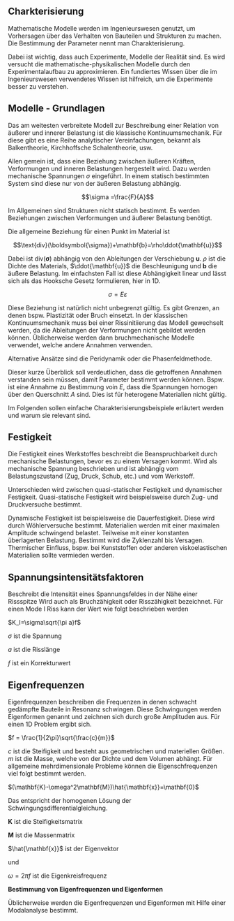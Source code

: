 ## Charkterisierung 
Mathematische Modelle werden im Ingenieurswesen genutzt, um Vorhersagen über das Verhalten von Bauteilen und Strukturen zu machen. Die Bestimmung der Parameter nennt man Charakterisierung. 

Dabei ist wichtig, dass auch Experimente, Modelle der Realität sind. Es wird versucht die mathematische-physikalischen Modelle durch den Experimentalaufbau zu approximieren. Ein fundiertes Wissen über die im Ingenieurswesen verwendetes Wissen ist hilfreich, um die Experimente besser zu verstehen.


## Modelle - Grundlagen
Das am weitesten verbreitete Modell zur Beschreibung einer Relation von äußerer und innerer Belastung ist die klassische Kontinuumsmechanik. Für diese gibt es eine Reihe analytischer Vereinfachungen, bekannt als Balkentheorie, Kirchhoffsche Schalentheorie, usw.

Allen gemein ist, dass eine Beziehung zwischen äußeren Kräften, Verformungen und inneren Belastungen hergestellt wird. Dazu werden mechanische Spannungen $\sigma$ eingeführt. In einem statisch bestimmten System sind diese nur von der äußeren Belastung abhängig.

$$\sigma =\frac{F}{A}$$

Im Allgemeinen sind Strukturen nicht statisch bestimmt. Es werden Beziehungen zwischen Verformungen und äußerer Belastung benötigt.

Die allgemeine Beziehung für einen Punkt im Material ist

$$\text{div}(\boldsymbol{\sigma})+\mathbf{b}=\rho\ddot{\mathbf{u}}$$

Dabei ist $\text{div}(\boldsymbol{\sigma})$ abhängig von den Ableitungen der Verschiebung 
$\mathbf{u}$. $\rho$ ist die Dichte des Materials, $\ddot{\mathbf{u}}$ die Beschleunigung und $\mathbf{b}$ die äußere Belastung. Im einfachsten Fall ist diese Abhängigkeit linear und lässt sich als das Hooksche Gesetz formulieren, hier in 1D.

$$\sigma = E\varepsilon$$

Diese Beziehung ist natürlich nicht unbegrenzt gültig. Es gibt Grenzen, an denen bspw. Plastizität oder Bruch einsetzt. In der klassischen Kontinuumsmechanik muss bei einer Rissinitiierung das Modell gewechselt werden, da die Ableitungen der Verformungen nicht gebildet werden können. Üblicherweise werden dann bruchmechanische Modelle verwendet, welche andere Annahmen verwenden. 

Alternative Ansätze sind die Peridynamik oder die Phasenfeldmethode.

Dieser kurze Überblick soll verdeutlichen, dass die getroffenen Annahmen verstanden sein müssen, damit Parameter bestimmt werden können. Bspw. ist eine Annahme zu Bestimmung voin $E$, dass die Spannungen homogen über den Querschnitt $A$ sind. Dies ist für heterogene Materialien nicht gültig.

Im Folgenden sollen einfache Charakterisierungsbeispiele erläutert werden und warum sie relevant sind.


## Festigkeit
Die Festigkeit eines Werkstoffes beschreibt die Beanspruchbarkeit durch mechanische Belastungen, bevor es zu einem Versagen kommt. Wird als mechanische Spannung beschrieben und ist abhängig vom Belastungszustand (Zug, Druck, Schub, etc.) und vom Werkstoff. 

Unterschieden wird zwischen quasi-statischer Festigkeit und dynamischer Festigkeit. Quasi-statische Festigkeit wird beispielsweise durch Zug- und Druckversuche bestimmt.

Dynamische Festigkeit ist beispielsweise die Dauerfestigkeit. Diese wird durch Wöhlerversuche bestimmt.
Materialien werden mit einer maximalen Amplitude schwingend belastet. Teilweise mit einer konstanten überlagerten Belastung. Bestimmt wird die Zyklenzahl bis Versagen. Thermischer Einfluss, bspw. bei Kunststoffen oder anderen viskoelastischen Materialien sollte vermieden werden.

## Spannungsintensitätsfaktoren
Beschreibt die Intensität eines Spannungsfeldes in der Nähe einer Rissspitze Wird auch als Bruchzähigkeit oder Risszähigkeit bezeichnet.
Für einen Mode I Riss kann der Wert wie folgt beschrieben werden

$K_I=\sigma\sqrt{\pi a}f$

$\sigma$ ist die Spannung

$a$ ist die Risslänge

$f$ ist ein Korrekturwert


## Eigenfrequenzen
Eigenfrequenzen beschreiben die Frequenzen in denen schwacht gedämpfte Bauteile in Resonanz schwingen. Diese Schwingungen werden Eigenformen genannt und zeichnen sich durch große Amplituden aus.
Für einen 1D Problem ergibt sich.

$f = \frac{1}{2\pi}\sqrt{\frac{c}{m}}$

$c$ ist die Steifigkeit und besteht aus geometrischen und materiellen Größen. $m$ ist die Masse, welche von der Dichte und dem Volumen abhängt. Für allgemeine mehrdimensionale Probleme können die Eigenschfrequenzen viel folgt bestimmt werden.

$(\mathbf{K}-\omega^2\mathbf{M})\hat{\mathbf{x}}=\mathbf{0}$

Das entspricht der homogenen Lösung der Schwingungsdifferentialgleichung.

$\mathbf{K}$ ist die Steifigkeitsmatrix

$\mathbf{M}$ ist die Massenmatrix

$\hat{\mathbf{x}}$ ist der Eigenvektor

und

$\omega=2\pi f$ ist die Eigenkreisfrequenz

**Bestimmung von Eigenfrequenzen und Eigenformen**

Üblicherweise werden die Eigenfrequenzen und Eigenformen mit Hilfe einer Modalanalyse bestimmt.

